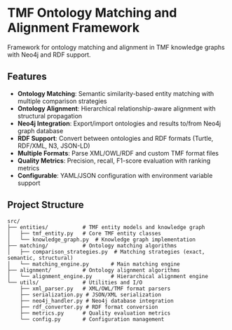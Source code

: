# TMF Ontology Matching and Alignment Framework

Framework for ontology matching and alignment in TMF knowledge graphs with Neo4j and RDF support.

## Features

- **Ontology Matching**: Semantic similarity-based entity matching with multiple comparison strategies
- **Ontology Alignment**: Hierarchical relationship-aware alignment with structural propagation
- **Neo4j Integration**: Export/import ontologies and results to/from Neo4j graph database
- **RDF Support**: Convert between ontologies and RDF formats (Turtle, RDF/XML, N3, JSON-LD)
- **Multiple Formats**: Parse XML/OWL/RDF and custom TMF format files
- **Quality Metrics**: Precision, recall, F1-score evaluation with ranking metrics
- **Configurable**: YAML/JSON configuration with environment variable support

## Project Structure

```
src/
├── entities/           # TMF entity models and knowledge graph
│   ├── tmf_entity.py   # Core TMF entity classes
│   └── knowledge_graph.py  # Knowledge graph implementation
├── matching/           # Ontology matching algorithms
│   ├── comparison_strategies.py  # Matching strategies (exact, semantic, structural)
│   └── matching_engine.py       # Main matching engine
├── alignment/          # Ontology alignment algorithms  
│   └── alignment_engine.py      # Hierarchical alignment engine
└── utils/              # Utilities and I/O
    ├── xml_parser.py   # XML/OWL/TMF format parsers
    ├── serialization.py # JSON/XML serialization
    ├── neo4j_handler.py # Neo4j database integration
    ├── rdf_converter.py # RDF format conversion
    ├── metrics.py      # Quality evaluation metrics
    └── config.py       # Configuration management
```